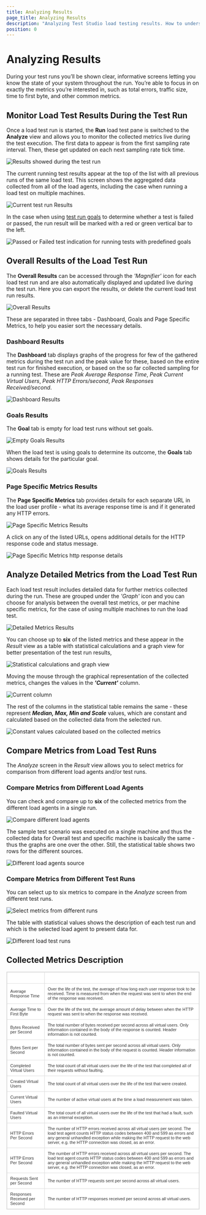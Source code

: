 ```yaml
---
title: Analyzing Results
page_title: Analyzing Results
description: "Analyzing Test Studio load testing results. How to understand the load testing results in Test Studio."
position: 0
---
```

# Analyzing Results

During your test runs you’ll be shown clear, informative screens letting you know the state of your system throughout the run. You’re able to focus in on exactly the metrics you’re interested in, such as total errors, traffic size, time to first byte, and other common metrics.

## Monitor Load Test Results During the Test Run

Once a load test run is started, the **Run** load test pane is switched to the **Analyze** view and allows you to monitor the collected metrics live during the test execution. The first data to appear is from the first sampling rate interval. Then, these get updated on each next sampling rate tick time.

![Results showed during the test run][1a]

The current running test results appear at the top of the list with all previous runs of the same load test. This screen shows the aggregated data collected from all of the load agents, including the case when running a load test on multiple machines.

![Current test run Results][1]

In the case when using <a href="/features/testing-types/load-testing/running-load-test/running-tests#test-run-goals" target="_blank">test run goals</a> to determine whether a test is failed or passed, the run result will be marked with a red or green vertical bar to the left.

![Passed or Failed test indication for running tests with predefined goals][2]

## Overall Results of the Load Test Run

The **Overall Results** can be accessed through the *'Magnifier'* icon for each load test run and are also automatically displayed and updated live during the test run. Here you can export the results, or delete the current load test run results. 

![Overall Results][3]

These are separated in three tabs - Dashboard, Goals and Page Specific Metrics, to help you easier sort the necessary details.

### Dashboard Results

The **Dashboard** tab displays graphs of the progress for few of the gathered metrics during the test run and the peak value for these, based on the entire test run for finished execution, or based on the so far collected sampling for a running test. These are *Peak Average Response Time*, *Peak Current Virtual Users*, *Peak HTTP Errors/second*, *Peak Responses Received/second*.

![Dashboard Results][4]

### Goals Results

The **Goal** tab is empty for load test runs without set goals.

![Empty Goals Results][5]

When the load test is using goals to determine its outcome, the **Goals** tab shows details for the particular goal.

![Goals Results][6]

### Page Specific Metrics Results

The **Page Specific Metrics** tab provides details for each separate URL in the load user profile - what its average response time is and if it generated any HTTP errors.

![Page Specific Metrics Results][7]

A click on any of the listed URLs, opens additional details for the HTTP response code and status message.

![Page Specific Metrics http response details][8]

## Analyze Detailed Metrics from the Load Test Run

Each load test result includes detailed data for further metrics collected during the run. These are grouped under the *'Graph'* icon and you can choose for analysis between the overall test metrics, or per machine specific metrics, for the case of using multiple machines to run the load test.

![Detailed Metrics Results][9]

You can choose up to **six** of the listed metrics and these appear in the _Result_ view as a table with statistical calculations and a graph view for better presentation of the test run results,

![Statistical calculations and graph view][10]

Moving the mouse through the graphical representation of the collected metrics, changes the values in the ***'Current'*** column.

![Current column][11]

The rest of the columns in the statistical table remains the same - these represent ***Median, Max, Min and Scale*** values, which are constant and calculated based on the collected data from the selected run.

![Constant values calculated based on the collected metrics][12]

## Compare Metrics from Load Test Runs

The _Analyze_ screen in the _Result_ view allows you to select metrics for comparison from different load agents and/or test runs.

### Compare Metrics from Different Load Agents

You can check and compare up to **six** of the collected metrics from the different load agents in a single run.

![Compare different load agents][13]

The sample test scenario was executed on a single machine and thus the collected data for Overall test and specific machine is basically the same -thus the graphs are one over the other. Still, the statistical table shows two rows for the different sources.

![Different load agents source][14]

### Compare Metrics from Different Test Runs

You can select up to six metrics to compare in the _Analyze_ screen from different test runs. 

![Select metrics from different runs][15]

The table with statistical values shows the description of each test run and which is the selected load agent to present data for.

![Different load test runs][16]

## Collected Metrics Description

<style>
table.docs {
font-family: verdana,arial,sans-serif;
font-size:11px;
color:#333333;
border: 1px solid #dbdbdb;
border-collapse: collapse;
}
table.docs th {
color:#fff;
background-color:#00аб8е;
border: 1px solid #dbdbdb;
padding: 8px;
}
table.docs tr {
background-color:#ffffff;
}
table.docs td {
border: 1px solid #dbdbdb;
padding: 8px;
}

</style>
<table class="docs">
<tr>
	<th>Metric</th><th>Description</th>
</tr>
<tr>
	<td>Average Response Time</td><td>Over the life of the test, the average of how long each user response took to be received. Time is measured from when the request was sent to when the end of the response was received.</td>
</tr>
<tr>
	<td>Average Time to First Byte</td><td>Over the life of the test, the average amount of delay between when the HTTP request was sent to when the response was received.</td>
</tr>
<tr>
	<td>Bytes Received per Second</td><td>The total number of bytes received per second across all virtual users. Only information contained in the body of the response is counted. Header information is not counted.</td>
</tr>
<tr>
	<td>Bytes Sent per Second</td><td>The total number of bytes sent per second across all virtual users. Only information contained in the body of the request is counted. Header information is not counted.</td>
</tr>
<tr>
	<td>Completed Virtual Users</td><td>The total count of all virtual users over the life of the test that completed all of their requests without faulting.</td>
</tr>
<tr>
	<td>Created Virtual Users</td><td>The total count of all virtual users over the life of the test that were created.</td>
</tr>
<tr>
	<td>Current Virtual Users</td><td>The number of active virtual users at the time a load measurement was taken.</td>
</tr>
<tr>
	<td>Faulted Virtual Users</td><td>The total count of all virtual users over the life of the test that had a fault, such as an internal exception.</td>
</tr>
<tr>
	<td>HTTP Errors Per Second</td><td>The number of HTTP errors received across all virtual users per second. The load test agent counts HTTP status codes between 400 and 599 as errors and any general unhandled exception while making the HTTP request to the web server, e.g. the HTTP connection was closed, as an error.</td>
</tr>
<tr>
	<td>HTTP Errors Per Second</td><td>The number of HTTP errors received across all virtual users per second. The load test agent counts HTTP status codes between 400 and 599 as errors and any general unhandled exception while making the HTTP request to the web server, e.g. the HTTP connection was closed, as an error.</td>
</tr>
<tr>
	<td>Requests Sent per Second</td><td>The number of HTTP requests sent per second across all virtual users.</td>
</tr>
<tr>
	<td>Responses Received per Second</td><td>The number of HTTP responses received per second across all virtual users. </td>
</tr>
</table>

[1a]: /img/features/testing-types/load-testing/analyzing-results/fig1a.png
[1]: /img/features/testing-types/load-testing/analyzing-results/fig1.png
[2]: /img/features/testing-types/load-testing/analyzing-results/fig2.png
[3]: /img/features/testing-types/load-testing/analyzing-results/fig3.png
[4]: /img/features/testing-types/load-testing/analyzing-results/fig4.png
[5]: /img/features/testing-types/load-testing/analyzing-results/fig5.png
[6]: /img/features/testing-types/load-testing/analyzing-results/fig6.png
[7]: /img/features/testing-types/load-testing/analyzing-results/fig7.png
[8]: /img/features/testing-types/load-testing/analyzing-results/fig8.png
[9]: /img/features/testing-types/load-testing/analyzing-results/fig9.png
[10]: /img/features/testing-types/load-testing/analyzing-results/fig10.png
[11]: /img/features/testing-types/load-testing/analyzing-results/fig11.png
[12]: /img/features/testing-types/load-testing/analyzing-results/fig12.png
[13]: /img/features/testing-types/load-testing/analyzing-results/fig13.png
[14]: /img/features/testing-types/load-testing/analyzing-results/fig14.png
[15]: /img/features/testing-types/load-testing/analyzing-results/fig15.png
[16]: /img/features/testing-types/load-testing/analyzing-results/fig16.png
